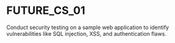 # FUTURE_CS_01
Conduct security testing on a sample web application to identify vulnerabilities like SQL injection, XSS, and authentication flaws.
